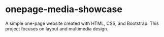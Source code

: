 # onepage-media-showcase
A simple one-page website created with HTML, CSS, and Bootstrap. This project focuses on layout and multimedia design.
